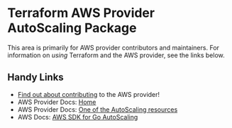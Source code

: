 # Terraform AWS Provider AutoScaling Package
<!-- markdownlint-disable MD026 -->
This area is primarily for AWS provider contributors and maintainers. For information on _using_ Terraform and the AWS provider, see the links below.


## Handy Links
* [Find out about contributing](../../../docs/contributing) to the AWS provider!
* AWS Provider Docs: [Home](https://registry.terraform.io/providers/hashicorp/aws/latest/docs)
* AWS Provider Docs: [One of the AutoScaling resources](https://registry.terraform.io/providers/hashicorp/aws/latest/docs/resources/autoscaling_attachment)
* AWS Docs: [AWS SDK for Go AutoScaling](https://docs.aws.amazon.com/sdk-for-go/api/service/autoscaling/)
